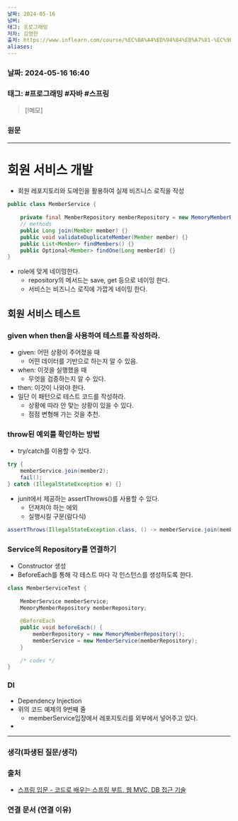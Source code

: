 ```yaml
---
날짜: 2024-05-16
넘버: 
태그: 프로그래밍
저자: 김영한
출처: https://www.inflearn.com/course/%EC%8A%A4%ED%94%84%EB%A7%81-%EC%9E%85%EB%AC%B8-%EC%8A%A4%ED%94%84%EB%A7%81%EB%B6%80%ED%8A%B8
aliases:
---
```

### 날짜:  2024-05-16 16:40

### 태그: #프로그래밍 #자바 #스프링

>[!메모]
>

### 원문
---
# 회원 서비스 개발
- 회원 레포지토리와 도메인을 활용하여 실제 비즈니스 로직을 작성
```java
public class MemberService {  
	
	private final MemberRepository memberRepository = new MemoryMemberRepository();  
	// methods  
	public Long join(Member member) {}
	public void validateDuplicateMember(Member member) {}
	public List<Member> findMembers() {}
	public Optional<Member> findOne(Long memberId) {}
}
```
- role에 맞게 네이밍한다.
	- repository의 메서드는 save, get 등으로 네이밍 한다.
	- 서비스는 비즈니스 로직에 가깝게 네이밍 한다.
## 회원 서비스 테스트

### given when then을 사용하여 테스트를 작성하라.
- given: 어떤 상황이 주어졌을 때 
	- 어떤 데이터를 기반으로 하는지 알 수 있음.
- when: 이것을 실행했을 때 
	- 무엇을 검증하는지 알 수 있다.
- then: 이것이 나와야 한다.
- 일단 이 패턴으로 테스트 코드를 작성하라.
	- 상황에 따라 안 맞는 상황이 있을 수 있다.
	- 점점 변형해 가는 것을 추천.

### throw된 예외를 확인하는 방법
- try/catch를 이용할 수 있다.
```java
try {  
	memberService.join(member2);  
	fail();  
} catch (IllegalStateException e) {}
```
- junit에서 제공하는 assertThrows()를 사용할 수 있다.
	- 던져저야 하는 에외
	- 실행시킬 구문(람다식)
```java
assertThrows(IllegalStateException.class, () -> memberService.join(member2));
```
### Service의 Repository를 연결하기
- Constructor 생성
- BeforeEach를 통해 각 테스트 마다 각 인스턴스를 생성하도록 한다.
```java hl:9
class MemberServiceTest {  
	  
	MemberService memberService;  
	MemoryMemberRepository memberRepository;  
	  
	@BeforeEach  
	public void beforeEach() {  
		memberRepository = new MemoryMemberRepository();  
		memberService = new MemberService(memberRepository);  
	}
	
	/* codes */
}
```
### DI
- Dependency Injection
- 위의 코드 예제의 9번째 줄
	- memberService입장에서 레포지토리를 외부에서 넣어주고 있다.
- 
---
### 생각(파생된 질문/생각)

### 출처
- [스프링 입문 - 코드로 배우는 스프링 부트, 웹 MVC, DB 접근 기술](https://www.inflearn.com/course/%EC%8A%A4%ED%94%84%EB%A7%81-%EC%9E%85%EB%AC%B8-%EC%8A%A4%ED%94%84%EB%A7%81%EB%B6%80%ED%8A%B8)

### 연결 문서 (연결 이유)
